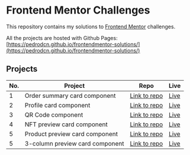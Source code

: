 
# Frontend Mentor Challenges

This repository contains my solutions to
[Frontend Mentor](https://www.frontendmentor.io/challenges) challenges.

All the projects are hosted with Github Pages: [https://pedrodcn.github.io/frontendmentor-solutions/](https://pedrodcn.github.io/frontendmentor-solutions/)

## Projects

| No. | Project                          | Repo                                                                                           | Live                                                                       |
|-----|----------------------------------|------------------------------------------------------------------------------------------------|----------------------------------------------------------------------------|
| 1   | Order summary card component     | [Link to repo](https://github.com/PedroDCN/frontendmentor-solutions/tree/main/ordersummary)    | [Live](https://pedrodcn.github.io/frontendmentor-solutions/ordersummary)   |
| 2   | Profile card component           | [Link to repo](https://github.com/PedroDCN/frontendmentor-solutions/tree/main/profilecard)     | [Live](https://pedrodcn.github.io/frontendmentor-solutions/profilecard)    |
| 3   | QR Code component                | [Link to repo](https://github.com/PedroDCN/frontendmentor-solutions/tree/main/qrcode)          | [Live](https://pedrodcn.github.io/frontendmentor-solutions/qrcode)         |
| 4   | NFT preview card component       | [Link to repo](https://github.com/PedroDCN/frontendmentor-solutions/tree/main/nftpreview)      | [Live](https://pedrodcn.github.io/frontendmentor-solutions/nftpreview)     |
| 5   | Product preview card component   | [Link to repo](https://github.com/PedroDCN/frontendmentor-solutions/tree/main/productpreview)  | [Live](https://pedrodcn.github.io/frontendmentor-solutions/productpreview) |
| 5   | 3-column preview card component  | [Link to repo](https://github.com/PedroDCN/frontendmentor-solutions/tree/main/columnpreview)   | [Live](https://pedrodcn.github.io/frontendmentor-solutions/columnpreview)  |
